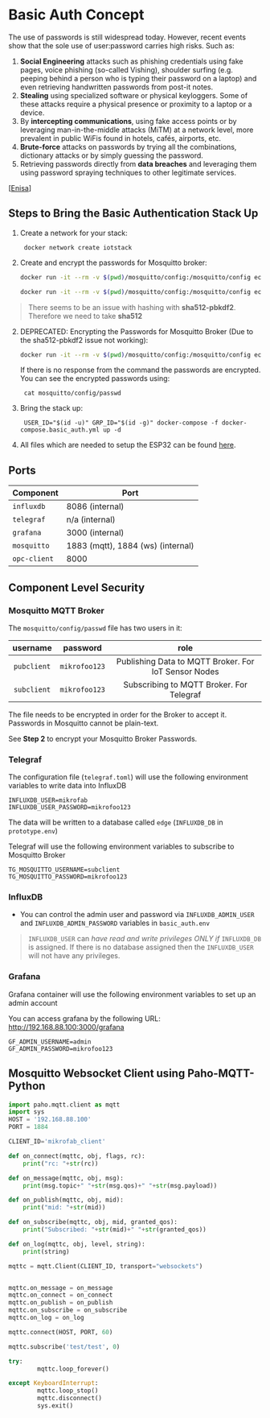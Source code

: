 # Basic Auth Concept

The use of passwords is still widespread today. 
However, recent events show that the sole use of user:password carries high risks. Such as:

1. **Social Engineering** attacks such as phishing credentials using fake pages, voice phishing (so-called Vishing), shoulder surfing (e.g. peeping behind a person who is typing their password on a laptop) and even retrieving handwritten passwords from post-it notes.
2. **Stealing** using specialized software or physical keyloggers. Some of these attacks require a physical presence or proximity to a laptop or a device.
3. By **intercepting communications**, using fake access points or by leveraging man-in-the-middle attacks (MiTM) at a network level, more prevalent in public WiFis found in hotels, cafés, airports, etc.
4. **Brute-force** attacks on passwords by trying all the combinations, dictionary attacks or by simply guessing the password.
5. Retrieving passwords directly from **data breaches** and leveraging them using password spraying techniques to other legitimate services.

[[Enisa](https://www.enisa.europa.eu/news/enisa-news/tips-for-secure-user-authentication)]

## Steps to Bring the Basic Authentication Stack Up

1. Create a network for your stack:

        docker network create iotstack

2. Create and encrypt the passwords for Mosquitto broker:

   ``` bash
   docker run -it --rm -v $(pwd)/mosquitto/config:/mosquitto/config eclipse-mosquitto mosquitto_passwd -H sha512 -b /mosquitto/config/passwd pubclient microfoo123  
   ```
   
   ``` bash
   docker run -it --rm -v $(pwd)/mosquitto/config:/mosquitto/config eclipse-mosquitto mosquitto_passwd -H sha512 -b /mosquitto/config/passwd subclient microfoo123  
   ```

> There seems to be an issue with hashing with **sha512-pbkdf2**. Therefore we need to take **sha512**   

2. DEPRECATED: Encrypting the Passwords for Mosquitto Broker (Due to the sha512-pbkdf2 issue not working):

    ```bash
    docker run -it --rm -v $(pwd)/mosquitto/config:/mosquitto/config eclipse-mosquitto mosquitto_passwd -U /mosquitto/config/passwd
    ```

    If there is no response from the command the passwords are encrypted. You can see the encrypted passwords using:

        cat mosquitto/config/passwd

3. Bring the stack up:

        USER_ID="$(id -u)" GRP_ID="$(id -g)" docker-compose -f docker-compose.basic_auth.yml up -d

4. All files which are needed to setup the ESP32 can be found [here](/esp/02_basic_auth).



##  Ports

| Component    | Port                              |
|--------------|-----------------------------------|
| `influxdb`   | 8086 (internal)                   |
| `telegraf`   | n/a (internal)                    |
| `grafana`    | 3000 (internal)                   |
| `mosquitto`  | 1883 (mqtt), 1884 (ws) (internal) |
| `opc-client` | 8000                              |

## Component Level Security

### Mosquitto MQTT Broker

The `mosquitto/config/passwd` file has two users in it:


|   username  |  password  |                         role                         |
|:-----------:|:----------:|:----------------------------------------------------:|
| `pubclient` | `mikrofoo123` | Publishing Data to MQTT Broker. For IoT Sensor Nodes |
| `subclient` | `mikrofoo123` |       Subscribing to MQTT Broker. For Telegraf       |

The file needs to be encrypted in order for the Broker to accept it. Passwords in Mosquitto cannot be plain-text.

See __Step 2__ to encrypt your Mosquitto Broker Passwords.

### Telegraf

The configuration file (`telegraf.toml`) will use the following environment variables to write data into
InfluxDB

    INFLUXDB_USER=mikrofab
    INFLUXDB_USER_PASSWORD=mikrofoo123

The data will be written to a database called `edge` (`INFLUXDB_DB` in `prototype.env`)

Telegraf will use the following environment variables to subscribe to Mosquitto Broker

    TG_MOSQUITTO_USERNAME=subclient
    TG_MOSQUITTO_PASSWORD=mikrofoo123


### InfluxDB

- You can control the admin user and password via `INFLUXDB_ADMIN_USER` and `INFLUXDB_ADMIN_PASSWORD` variables in `basic_auth.env`
> `INFLUXDB_USER` can _have read and write privileges ONLY if_ `INFLUXDB_DB` is assigned. If there is no database assigned then the `INFLUXDB_USER` will not have any privileges.


### Grafana
Grafana container will use the following environment variables to set up an admin account

You can access grafana by the following URL: http://192.168.88.100:3000/grafana

    GF_ADMIN_USERNAME=admin
    GF_ADMIN_PASSWORD=mikrofoo123


## Mosquitto Websocket Client using Paho-MQTT-Python

```python
import paho.mqtt.client as mqtt
import sys
HOST = '192.168.88.100'
PORT = 1884

CLIENT_ID='mikrofab_client'

def on_connect(mqttc, obj, flags, rc):
    print("rc: "+str(rc))

def on_message(mqttc, obj, msg):
    print(msg.topic+" "+str(msg.qos)+" "+str(msg.payload))

def on_publish(mqttc, obj, mid):
    print("mid: "+str(mid))

def on_subscribe(mqttc, obj, mid, granted_qos):
    print("Subscribed: "+str(mid)+" "+str(granted_qos))

def on_log(mqttc, obj, level, string):
    print(string)

mqttc = mqtt.Client(CLIENT_ID, transport="websockets")


mqttc.on_message = on_message
mqttc.on_connect = on_connect
mqttc.on_publish = on_publish
mqttc.on_subscribe = on_subscribe
mqttc.on_log = on_log

mqttc.connect(HOST, PORT, 60)

mqttc.subscribe('test/test', 0)

try:
        mqttc.loop_forever()

except KeyboardInterrupt:
        mqttc.loop_stop()
        mqttc.disconnect()
        sys.exit()
```

